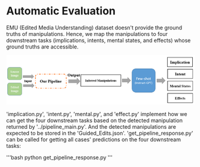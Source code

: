 # Automatic Evaluation

EMU (Edited Media Understanding) dataset doesn't provide the ground truths of manipulations. Hence, we map the manipulations to four downstream tasks (implications, intents, mental states, and effects) whose ground truths are accessible.

![image](https://github.com/GZ-Li/Dissertation-Human-centric-Visual-Manipulation-Understanding-via-LLM/blob/main/Eval/Automatic%20Evaluation.png)

'implication.py', 'intent.py', 'mental.py', and 'effect.py' implement how we can get the four downstream tasks based on the detected manipulation returned by '../pipeline_main.py'. And the detected manipulations are expected to be stored in the 'Guided_Edits.json'. 'get_pipeline_response.py' can be called for getting all cases' predictions on the four downstream tasks:

'''bash
python get_pipeline_response.py
'''
